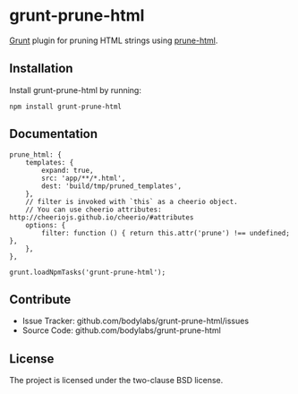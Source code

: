 grunt-prune-html
================

[Grunt][] plugin for pruning HTML strings using [prune-html][].


Installation
------------

Install grunt-prune-html by running:

    npm install grunt-prune-html


Documentation
-------------

    prune_html: {
        templates: {
            expand: true,
            src: 'app/**/*.html',
            dest: 'build/tmp/pruned_templates',
        },
        // filter is invoked with `this` as a cheerio object.
        // You can use cheerio attributes: http://cheeriojs.github.io/cheerio/#attributes
        options: {
            filter: function () { return this.attr('prune') !== undefined; },
        },
    },

    grunt.loadNpmTasks('grunt-prune-html');


Contribute
----------

- Issue Tracker: github.com/bodylabs/grunt-prune-html/issues
- Source Code: github.com/bodylabs/grunt-prune-html


License
-------

The project is licensed under the two-clause BSD license.


[Grunt]: http://gruntjs.com/
[prune-html]: https://github.com/thlorenz/prune-html
